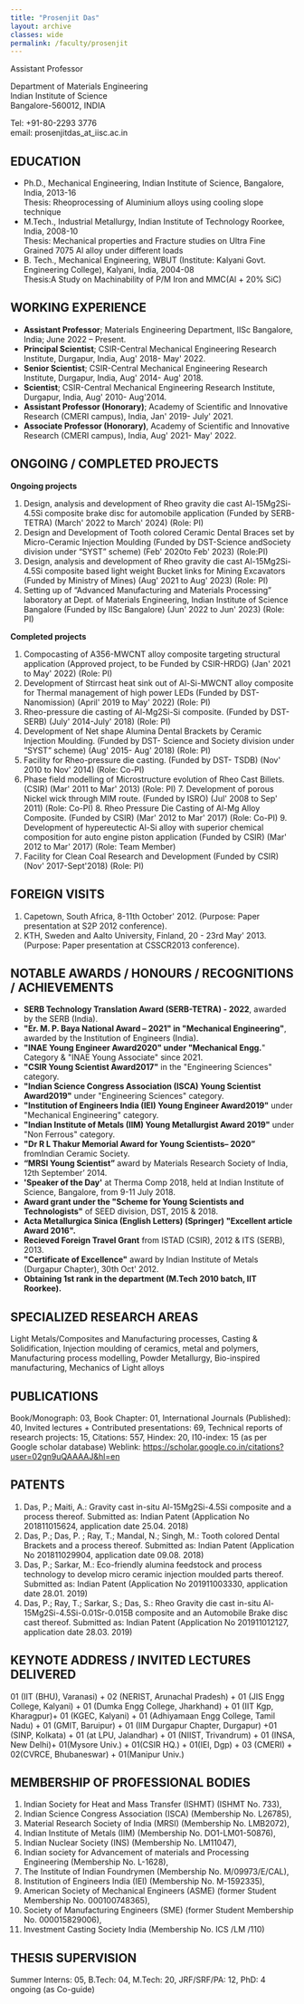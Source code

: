 ```yaml
---
title: "Prosenjit Das"
layout: archive
classes: wide
permalink: /faculty/prosenjit
---
```


Assistant Professor

Department of Materials Engineering<br>
Indian Institute of Science<br>
Bangalore-560012, INDIA<br>

Tel: +91-80-2293 3776<br>
email: prosenjitdas_at_iisc.ac.in<br>

## EDUCATION
<ul>
<li>Ph.D., Mechanical Engineering, Indian Institute of Science, Bangalore, India, 2013-16<br>
Thesis: Rheoprocessing of Aluminium alloys using cooling slope technique</li>
<li>M.Tech., Industrial Metallurgy, Indian Institute of Technology Roorkee, India, 2008-10<br>
Thesis: Mechanical properties and Fracture studies on Ultra Fine Grained 7075 Al alloy under different loads</li>
<li>B. Tech., Mechanical Engineering, WBUT (Institute: Kalyani Govt. Engineering College), Kalyani, India, 2004-08<br>
Thesis:A Study on Machinability of P/M Iron and MMC(Al + 20% SiC)</li>
</ul>

## WORKING EXPERIENCE
<ul>
<li><b>Assistant Professor</b>; Materials Engineering Department, IISc Bangalore, India; June 2022 – Present.</li>
<li><b>Principal Scientist</b>; CSIR-Central Mechanical Engineering Research Institute, Durgapur, India, Aug' 2018- May' 2022.</li>
<li><b>Senior Scientist</b>; CSIR-Central Mechanical Engineering Research Institute, Durgapur, India, Aug' 2014- Aug' 2018.</li>
<li><b>Scientist</b>; CSIR-Central Mechanical Engineering Research Institute, Durgapur, India, Aug' 2010- Aug'2014.</li>
<li><b>Assistant Professor (Honorary)</b>; Academy of Scientific and Innovative Research (CMERI campus), India, Jan' 2019- July' 2021.</li>
<li><b>Associate Professor (Honorary)</b>, Academy of Scientific and Innovative Research (CMERI campus), India, Aug' 2021- May' 2022.</li>
</ul>

## ONGOING / COMPLETED PROJECTS
<b>Ongoing projects</b>
1. Design, analysis and development of Rheo gravity die cast Al-15Mg2Si-4.5Si composite brake disc for automobile application (Funded by SERB-TETRA) (March' 2022 to March' 2024) (Role: PI)
2. Design and Development of Tooth colored Ceramic Dental Braces set by Micro-Ceramic Injection Moulding (Funded by DST-Science andSociety division under “SYST” scheme) (Feb' 2020to Feb' 2023) (Role:PI)
3. Design, analysis and development of Rheo gravity die cast Al-15Mg2Si-4.5Si composite based light weight Bucket links for Mining Excavators (Funded by Ministry of Mines) (Aug' 2021 to Aug' 2023) (Role: PI)
4. Setting up of “Advanced Manufacturing and Materials Processing” laboratory at Dept. of Materials Engineering, Indian Institute of Science Bangalore (Funded by IISc Bangalore) (Jun' 2022 to Jun' 2023) (Role: PI)

<b>Completed projects</b>
1. Compocasting of A356-MWCNT alloy composite targeting structural application (Approved project, to be Funded by CSIR-HRDG) (Jan' 2021 to May' 2022) (Role: PI)
2. Development of Stirrcast heat sink out of Al-Si-MWCNT alloy composite for Thermal management of high power LEDs (Funded by DST- Nanomission) (April' 2019 to May' 2022) (Role: PI)
3. Rheo-pressure die casting of Al-Mg2Si-Si composite. (Funded by DST-SERB) (July' 2014-July' 2018) (Role: PI)
4. Development of Net shape Alumina Dental Brackets by Ceramic Injection Moulding. (Funded by DST- Science and
Society division under “SYST” scheme) (Aug' 2015- Aug' 2018) (Role: PI)
5. Facility for Rheo-pressure die casting. (Funded by DST- TSDB) (Nov' 2010 to Nov' 2014) (Role: Co-PI)
6. Phase field modelling of Microstructure evolution of Rheo Cast Billets. (CSIR) (Mar' 2011 to Mar' 2013) (Role: PI) 7. Development of porous Nickel wick through MIM route. (Funded by ISRO) (Jul' 2008 to Sep' 2011) (Role: Co-PI) 8. Rheo Pressure Die Casting of Al-Mg Alloy Composite. (Funded by CSIR) (Mar' 2012 to Mar' 2017) (Role: Co-PI) 9. Development of hypereutectic Al-Si alloy with superior chemical composition for auto engine piston application
(Funded by CSIR) (Mar' 2012 to Mar' 2017) (Role: Team Member)
10. Facility for Clean Coal Research and Development (Funded by CSIR) (Nov' 2017-Sept'2018) (Role: PI)

## FOREIGN VISITS
1. Capetown, South Africa, 8-11th October' 2012. (Purpose: Paper presentation at S2P 2012 conference).
2. KTH, Sweden and Aalto University, Finland, 20 - 23rd May' 2013. (Purpose: Paper presentation at CSSCR2013 conference).

## NOTABLE AWARDS / HONOURS / RECOGNITIONS / ACHIEVEMENTS
<ul>
<li><b>SERB Technology Translation Award (SERB-TETRA) - 2022</b>, awarded by the SERB (India).</li>
<li><b>"Er. M. P. Baya National Award – 2021" in "Mechanical Engineering"</b>, awarded by the Institution of Engineers (India).</li>
<li><b>"INAE Young Engineer Award2020" under "Mechanical Engg.</b>" Category & "INAE Young Associate" since 2021.</li>
<li><b>"CSIR Young Scientist Award2017"</b> in the "Engineering Sciences" category.</li>
<li><b>"Indian Science Congress Association (ISCA) Young Scientist Award2019"</b> under "Engineering Sciences" category.</li>
<li><b> "Institution of Engineers India (IEI) Young Engineer Award2019"</b> under "Mechanical Engineering" category.</li>
<li><b>"Indian Institute of Metals (IIM) Young Metallurgist Award 2019"</b> under "Non Ferrous" category. </li>
<li><b>"Dr R L Thakur Memorial Award for Young Scientists– 2020”</b> fromIndian Ceramic Society. </li>
<li><b>“MRSI Young Scientist”</b> award by Materials Research Society of India, 12th September’ 2014. </li>
<li><b>'Speaker of the Day'</b> at Therma Comp 2018, held at Indian Institute of Science, Bangalore, from 9-11 July 2018. </li>
<li><b>Award grant under the "Scheme for Young Scientists and Technologists"</b> of SEED division, DST, 2015 & 2018. </li>
<li><b>Acta Metallurgica Sinica (English Letters) (Springer) "Excellent article Award 2016".</b></li>
<li><b>Recieved Foreign Travel Grant</b> from ISTAD (CSIR), 2012 & ITS (SERB), 2013. </li>
<li><b>"Certificate of Excellence"</b> award by Indian Institute of Metals (Durgapur Chapter), 30th Oct' 2012. </li>
<li><b>Obtaining 1st rank in the department (M.Tech 2010 batch, IIT Roorkee).</b> </li>
</ul>


## SPECIALIZED RESEARCH AREAS
Light Metals/Composites and Manufacturing processes, Casting & Solidification, Injection moulding of ceramics, metal and polymers, Manufacturing process modelling, Powder Metallurgy, Bio-inspired manufacturing, Mechanics of Light alloys

## PUBLICATIONS
Book/Monograph: 03, Book Chapter: 01, International Journals (Published): 40, Invited lectures + Contributed presentations: 69, Technical reports of research projects: 15, Citations: 557, Hindex: 20, I10-index: 15 (as per Google scholar database) Weblink: https://scholar.google.co.in/citations?user=02gn9uQAAAAJ&hl=en</li>

## PATENTS
1. Das, P.; Maiti, A.: Gravity cast in-situ Al-15Mg2Si-4.5Si composite and a process thereof. Submitted as: Indian Patent (Application No 201811015624, application date 25.04. 2018)
2. Das, P.; Das, P. ; Ray, T.; Mandal, N.; Singh, M.: Tooth colored Dental Brackets and a process thereof. Submitted as: Indian Patent (Application No 201811029904, application date 09.08. 2018)
3. Das, P.; Sarkar, M.: Eco-friendly alumina feedstock and process technology to develop micro ceramic injection moulded parts thereof. Submitted as: Indian Patent (Application No 201911003330, application date 28.01. 2019)
4. Das, P.; Ray, T.; Sarkar, S.; Das, S.: Rheo Gravity die cast in-situ Al-15Mg2Si-4.5Si-0.01Sr-0.015B composite and an Automobile Brake disc cast thereof. Submitted as: Indian Patent (Application No 201911012127, application date 28.03. 2019)

## KEYNOTE ADDRESS / INVITED LECTURES DELIVERED
01 (IIT (BHU), Varanasi) + 02 (NERIST, Arunachal Pradesh) + 01 (JIS Engg College, Kalyani) + 01 (Dumka Engg College, Jharkhand) + 01 (IIT Kgp, Kharagpur)+ 01 (KGEC, Kalyani) + 01 (Adhiyamaan Engg College, Tamil Nadu) + 01 (GMIT, Baruipur) + 01 (IIM Durgapur Chapter, Durgapur) +01 (SINP, Kolkata) + 01 (at LPU, Jalandhar) + 01 (NIIST, Trivandrum) + 01 (INSA, New Delhi)+ 01(Mysore Univ.) + 01(CSIR HQ.) + 01(IEI, Dgp) + 03 (CMERI) + 02(CVRCE, Bhubaneswar) + 01(Manipur Univ.)

## MEMBERSHIP OF PROFESSIONAL BODIES
1. Indian Society for Heat and Mass Transfer (ISHMT) (ISHMT No. 733),
2. Indian Science Congress Association (ISCA) (Membership No. L26785),
3. Material Research Society of India (MRSI) (Membership No. LMB2072),
4. Indian Institute of Metals (IIM) (Membership No. DO1-LM01-50876),
5. Indian Nuclear Society (INS) (Membership No. LM11047),
6. Indian society for Advancement of materials and Processing Engineering (Membership No. L-1628),
7. The Institute of Indian Foundrymen (Membership No. M/09973/E/CAL),
8. Institution of Engineers India (IEI) (Membership No. M-1592335),
9. American Society of Mechanical Engineers (ASME) (former Student Membership No. 000100748365),
10. Society of Manufacturing Engineers (SME) (former Student Membership No. 000015829006),
11. Investment Casting Society India (Membership No. ICS /LM /110)

## THESIS SUPERVISION
Summer Interns: 05, B.Tech: 04, M.Tech: 20, JRF/SRF/PA: 12, PhD: 4 ongoing (as Co-guide)